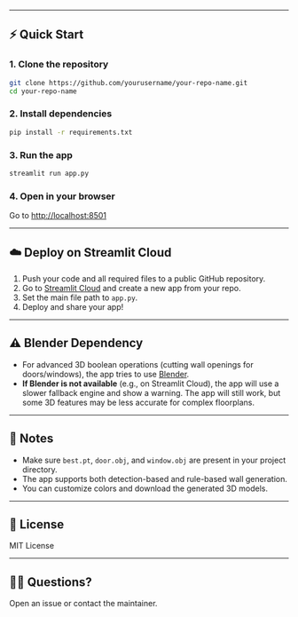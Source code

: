 
---

## ⚡ Quick Start

### 1. **Clone the repository**

```bash
git clone https://github.com/yourusername/your-repo-name.git
cd your-repo-name
```

### 2. **Install dependencies**

```bash
pip install -r requirements.txt
```

### 3. **Run the app**

```bash
streamlit run app.py
```

### 4. **Open in your browser**

Go to [http://localhost:8501](http://localhost:8501)

---

## ☁️ Deploy on Streamlit Cloud

1. Push your code and all required files to a public GitHub repository.
2. Go to [Streamlit Cloud](https://streamlit.io/cloud) and create a new app from your repo.
3. Set the main file path to `app.py`.
4. Deploy and share your app!

---

## ⚠️ Blender Dependency

- For advanced 3D boolean operations (cutting wall openings for doors/windows), the app tries to use [Blender](https://www.blender.org/).
- **If Blender is not available** (e.g., on Streamlit Cloud), the app will use a slower fallback engine and show a warning. The app will still work, but some 3D features may be less accurate for complex floorplans.

---

## 📝 Notes

- Make sure `best.pt`, `door.obj`, and `window.obj` are present in your project directory.
- The app supports both detection-based and rule-based wall generation.
- You can customize colors and download the generated 3D models.

---

## 📄 License

MIT License

---

## 🙋‍♂️ Questions?

Open an issue or contact the maintainer.
